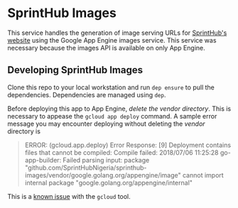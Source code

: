 # SprintHub Images

This service handles the generation of image serving URLs for [SprintHub's website](https://sprinthub.com.ng) using the Google App Engine images service. This service was necessary because the images API is available on only
App Engine.

## Developing SprintHub Images

Clone this repo to your local workstation and run `dep ensure` to pull the dependencies. Dependencies are
managed using `dep`.

Before deploying this app to App Engine, _delete the vendor directory_. This is necessary to appease the
`gcloud app deploy` command. A sample error message you may encounter deploying without deleting the _vendor_ directory is
> ERROR: (gcloud.app.deploy) Error Response: [9] Deployment contains files that cannot be compiled: Compile failed:
2018/07/06 11:25:28 go-app-builder: Failed parsing input: package "github.com/SprintHubNigeria/sprinthub-images/vendor/google.golang.org/appengine/image" cannot import internal package "google.golang.org/appengine/internal"

This is a [known issue](https://groups.google.com/forum/#!topic/google-appengine-go/Xooyiq3kFTI) with the `gcloud` tool.
